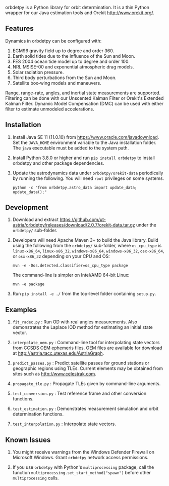 orbdetpy is a Python library for orbit determination. It is a thin
Python wrapper for our Java estimation tools and Orekit <http://www.orekit.org/>.

Features
--------

Dynamics in orbdetpy can be configured with:

1. EGM96 gravity field up to degree and order 360.
2. Earth solid tides due to the influence of the Sun and Moon.
3. FES 2004 ocean tide model up to degree and order 100.
4. NRL MSISE-00 and exponential atmospheric drag models.
5. Solar radiation pressure.
6. Third body perturbations from the Sun and Moon.
7. Satellite box-wing models and maneuvers.

Range, range-rate, angles, and inertial state measurements are supported.
Filtering can be done with our Unscented Kalman Filter or Orekit's Extended
Kalman Filter. Dynamic Model Compensation (DMC) can be used with either
filter to estimate unmodeled accelerations.

Installation
------------

1. Install Java SE 11 (11.0.10) from <https://www.oracle.com/javadownload>.
   Set the `JAVA_HOME` environment variable to the Java installation
   folder. The `java` executable must be added to the system path.

2. Install Python 3.8.0 or higher and run `pip install orbdetpy` to install
   orbdetpy and other package dependencies.

3. Update the astrodynamics data under `orbdetpy/orekit-data` periodically by
   running the following. You will need `root` privileges on some systems.

   `python -c "from orbdetpy.astro_data import update_data; update_data();"`

Development
-----------

1. Download and extract <https://github.com/ut-astria/orbdetpy/releases/download/2.0.7/orekit-data.tar.gz>
   under the `orbdetpy/` sub-folder.

2. Developers will need Apache Maven 3+ to build the Java library. Build
   using the following from the `orbdetpy/` sub-folder, where `os_cpu_type` is
   `linux-x86_64`, `linux-x86_32`, `windows-x86_64`, `windows-x86_32`,
   `osx-x86_64`, or `osx-x86_32` depending on your CPU and OS:

   `mvn -e -Dos.detected.classifier=os_cpu_type package`

   The command-line is simpler on Intel/AMD 64-bit Linux:

   `mvn -e package`

3. Run `pip install -e ./` from the top-level folder containing `setup.py`.

Examples
--------

1. `fit_radec.py` : Run OD with real angles measurements. Also demonstrates
   the Laplace IOD method for estimating an initial state vector.

2. `interpolate_oem.py` : Command-line tool for interpolating state vectors
   from CCSDS OEM ephemeris files. OEM files are available for download at
   <http://astria.tacc.utexas.edu/AstriaGraph>.

3. `predict_passes.py` : Predict satellite passes for ground stations or
   geographic regions using TLEs. Current elements may be obtained from
   sites such as <http://www.celestrak.com>.

4. `propagate_tle.py` : Propagate TLEs given by command-line arguments.

5. `test_conversion.py` : Test reference frame and other conversion functions.

6. `test_estimation.py` : Demonstrates measurement simulation and orbit
   determination functions.

7. `test_interpolation.py` : Interpolate state vectors.

Known Issues
------------

1. You might receive warnings from the Windows Defender Firewall on Microsoft
   Windows. Grant `orbdetpy` network access permissions.

2. If you use `orbdetpy` with Python's `multiprocessing` package, call the function
   `multiprocessing.set_start_method("spawn")` before other `multiprocessing` calls.
